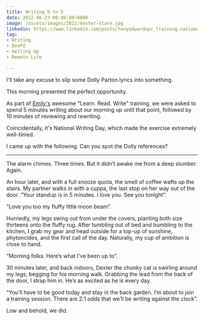 ```yaml
---
title: Writing 9 to 5
date: 2022-06-23 00:00:00+0000
image: /assets/images/2022/dexter-stare.jpg
linkedin: https://www.linkedin.com/posts/tonyedwardspz_training-nationalwritingday-activity-6945720729543839744-gXCK
tag:
- Writing
- DexPZ
- Getting Up
- Remote Life

---
```


I'll take any excuse to slip some Dolly Parton lyrics into something.

This morning presented the perfect opportunity.

As part of [Emily's](https://www.linkedin.com/in/emilyjayneking/) awesome "Learn. Read. Write" training, we were asked to spend 5 minutes writing about our morning up until that point, followed by 10 minutes of reviewing and rewriting.

Coincidentally, it's National Writing Day, which made the exercise extremely well-timed.

I came up with the following. Can you spot the Dolly references?

- - -

The alarm chimes. Three times. But it didn’t awake me from a deep slumber. Again.

An hour later, and with a full snooze quota, the smell of coffee wafts up the stairs. My partner walks in with a cuppa, the last stop on her way out of the door. “Your standup is in 5 minutes. I love you. See you tonight”.

“Love you too my fluffy little moon beam”.

Hurriedly, my legs swing out from under the covers, planting both size thirteens onto the fluffy rug. After tumbling out of bed and bumbling to the kitchen, I grab my gear and head outside for a top-up of sunshine, phytoncides, and the first call of the day. Naturally, my cup of ambition is close to hand.

“Morning folks. Here’s what I’ve been up to”.

30 minutes later, and back indoors, Dexter the chonky cat is swirling around my legs, begging for his morning walk. Grabbing the lead from the back of the door, I strap him in. He’s as excited as he is every day.

“You’ll have to be good today and stay in the back garden. I’m about to join a training session. There are 2:1 odds that we’ll be writing against the clock”.

Low and behold, we did.
